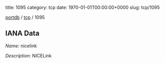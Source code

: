 title: 1095
category: tcp
date: 1970-01-01T00:00:00+0000
slug: tcp/1095

[portdb](/) / [tcp](/category/tcp.html) / 1095


## IANA Data

_Name:_ nicelink

_Description:_ NICELink


